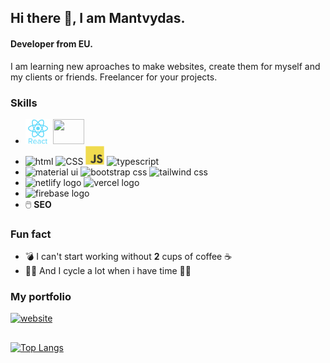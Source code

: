 ## Hi there 👋, I am  Mantvydas.
#### Developer from EU.
I am learning new aproaches to make websites, create them for myself and my clients or friends.
Freelancer for your projects.

### Skills

- <img src="https://raw.githubusercontent.com/devicons/devicon/master/icons/react/react-original-wordmark.svg" alt="react" width="40" height="40"/>  <img src="https://upload.vectorlogo.zone/logos/nextjs/images/271afdac-aad3-4712-89fd-a25f63fd6dd4.svg" width="50" height="40" />
-  <img src="https://www.vectorlogo.zone/logos/w3_html5/w3_html5-icon.svg" alt="html" width="30" height="30" /> <img src="https://www.vectorlogo.zone/logos/w3_css/w3_css-icon.svg" alt="CSS" width="30" height="30" /> <img src="https://raw.githubusercontent.com/devicons/devicon/master/icons/javascript/javascript-original.svg" alt="JavaScript" width="30" height="30" /> <img src="https://www.vectorlogo.zone/logos/typescriptlang/typescriptlang-icon.svg" alt="typescript" width="30" height="30"/>
- <img src="https://seeklogo.com/images/M/material-ui-logo-5BDCB9BA8F-seeklogo.com.png" alt="material ui" width="30" height="30" /> <img src="https://www.vectorlogo.zone/logos/getbootstrap/getbootstrap-icon.svg" alt="bootstrap css" width="30" height="30" />  <img src="https://www.vectorlogo.zone/logos/tailwindcss/tailwindcss-icon.svg" alt="tailwind css" width="30" height="30" /> 
- <img src="https://www.vectorlogo.zone/logos/netlify/netlify-ar21.svg" width="60" height="40" alt="netlify logo" /> <img src="https://logovtor.com/wp-content/uploads/2020/10/vercel-inc-logo-vector.png" alt="vercel logo" width="60" height="40" />
- <img src="https://www.vectorlogo.zone/logos/firebase/firebase-ar21.svg" width="70" height="35" alt="firebase logo" />
- 🖱️ **SEO**


### Fun fact
- 💣 I can't start working without **2** cups of coffee ☕ 
- 🚴‍♂️ And I cycle a lot when i have time 🚴‍♂️


### My portfolio  
 [<img src='https://www.svgrepo.com/show/664/briefcase.svg' alt='website' height='40'>](https://mantvydasportfolio.site/) 
 
 
 ##
[![Top Langs](https://github-readme-stats.vercel.app/api/top-langs/?username=Mancefas)](https://github.com/anuraghazra/github-readme-stats)



